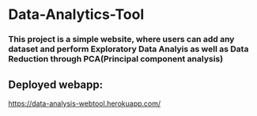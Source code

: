 # Data-Analytics-Tool
### This project is a simple website, where users can add any dataset and perform Exploratory Data Analyis as well as Data Reduction through PCA(Principal component analysis)
## Deployed webapp:
https://data-analysis-webtool.herokuapp.com/
